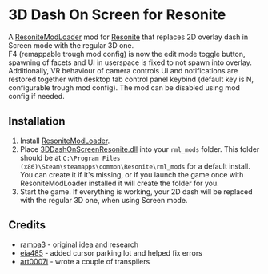 # 3D Dash On Screen for Resonite

A [ResoniteModLoader](https://github.com/resonite-modding-group/ResoniteModLoader/) mod for [Resonite](https://resonite.com/) that replaces 2D overlay dash in Screen mode with the regular 3D one.<br>
F4 (remappable trough mod config) is now the edit mode toggle button, spawning of facets and UI in userspace is fixed to not spawn into overlay.<br>
Additionally, VR behaviour of camera controls UI and notifications are restored together with desktop tab control panel keybind (default key is N, configurable trough mod config). The mod can be disabled using mod config if needed.

## Installation
1. Install [ResoniteModLoader](https://github.com/resonite-modding-group/ResoniteModLoader/).
1. Place [3DDashOnScreenResonite.dll](https://github.com/rampa3/3DDashOnScreenResonite/releases/latest/download/3DDashOnScreenResonite.dll) into your `rml_mods` folder. This folder should be at `C:\Program Files (x86)\Steam\steamapps\common\Resonite\rml_mods` for a default install. You can create it if it's missing, or if you launch the game once with ResoniteModLoader installed it will create the folder for you.
1. Start the game. If everything is working, your 2D dash will be replaced with the regular 3D one, when using Screen mode.

## Credits
- [rampa3](https://github.com/rampa3) - original idea and research
- [eia485](https://github.com/eia485) - added cursor parking lot and helped fix errors
- [art0007i](https://github.com/art0007i) - wrote a couple of transpilers
